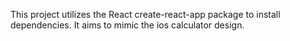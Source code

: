 This project utilizes the React create-react-app package to install dependencies. It aims to mimic the ios calculator design.
